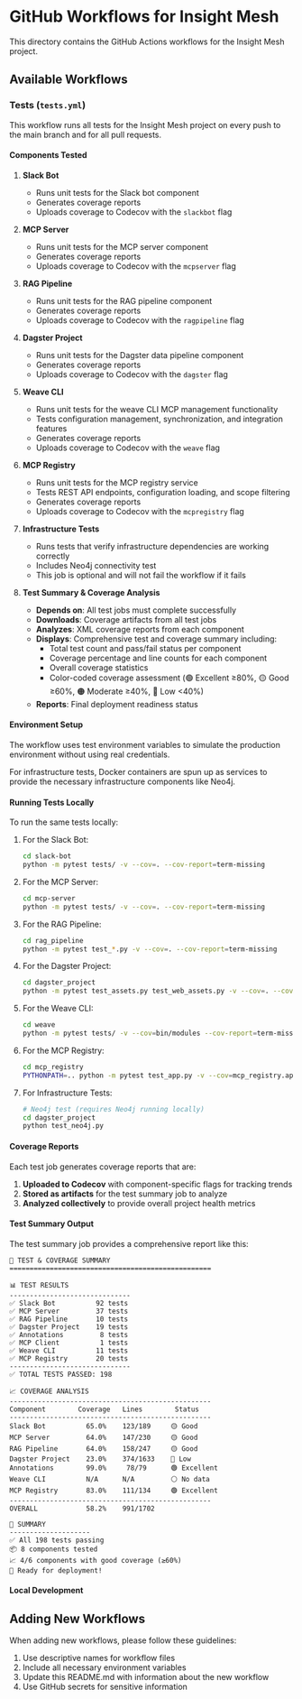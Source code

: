 # GitHub Workflows for Insight Mesh

This directory contains the GitHub Actions workflows for the Insight Mesh project.

## Available Workflows

### Tests (`tests.yml`)

This workflow runs all tests for the Insight Mesh project on every push to the main branch and for all pull requests.

#### Components Tested

1. **Slack Bot**
   - Runs unit tests for the Slack bot component
   - Generates coverage reports
   - Uploads coverage to Codecov with the `slackbot` flag

2. **MCP Server**
   - Runs unit tests for the MCP server component
   - Generates coverage reports
   - Uploads coverage to Codecov with the `mcpserver` flag

3. **RAG Pipeline**
   - Runs unit tests for the RAG pipeline component
   - Generates coverage reports
   - Uploads coverage to Codecov with the `ragpipeline` flag

4. **Dagster Project**
   - Runs unit tests for the Dagster data pipeline component
   - Generates coverage reports
   - Uploads coverage to Codecov with the `dagster` flag

5. **Weave CLI**
   - Runs unit tests for the weave CLI MCP management functionality
   - Tests configuration management, synchronization, and integration features
   - Generates coverage reports
   - Uploads coverage to Codecov with the `weave` flag

6. **MCP Registry**
   - Runs unit tests for the MCP registry service
   - Tests REST API endpoints, configuration loading, and scope filtering
   - Generates coverage reports
   - Uploads coverage to Codecov with the `mcpregistry` flag

7. **Infrastructure Tests**
   - Runs tests that verify infrastructure dependencies are working correctly
   - Includes Neo4j connectivity test
   - This job is optional and will not fail the workflow if it fails

8. **Test Summary & Coverage Analysis**
   - **Depends on**: All test jobs must complete successfully
   - **Downloads**: Coverage artifacts from all test jobs
   - **Analyzes**: XML coverage reports from each component
   - **Displays**: Comprehensive test and coverage summary including:
     - Total test count and pass/fail status per component
     - Coverage percentage and line counts for each component  
     - Overall coverage statistics
     - Color-coded coverage assessment (🟢 Excellent ≥80%, 🟡 Good ≥60%, 🟠 Moderate ≥40%, 🔴 Low <40%)
   - **Reports**: Final deployment readiness status

#### Environment Setup

The workflow uses test environment variables to simulate the production environment without using real credentials.

For infrastructure tests, Docker containers are spun up as services to provide the necessary infrastructure components like Neo4j.

#### Running Tests Locally

To run the same tests locally:

1. For the Slack Bot:
   ```bash
   cd slack-bot
   python -m pytest tests/ -v --cov=. --cov-report=term-missing
   ```

2. For the MCP Server:
   ```bash
   cd mcp-server
   python -m pytest tests/ -v --cov=. --cov-report=term-missing
   ```

3. For the RAG Pipeline:
   ```bash
   cd rag_pipeline
   python -m pytest test_*.py -v --cov=. --cov-report=term-missing
   ```

4. For the Dagster Project:
   ```bash
   cd dagster_project
   python -m pytest test_assets.py test_web_assets.py -v --cov=. --cov-report=term-missing
   ```

5. For the Weave CLI:
   ```bash
   cd weave
   python -m pytest tests/ -v --cov=bin/modules --cov-report=term-missing
   ```

6. For the MCP Registry:
   ```bash
   cd mcp_registry
   PYTHONPATH=.. python -m pytest test_app.py -v --cov=mcp_registry.app --cov-report=term-missing
   ```

7. For Infrastructure Tests:
   ```bash
   # Neo4j test (requires Neo4j running locally)
   cd dagster_project
   python test_neo4j.py
   ```

#### Coverage Reports

Each test job generates coverage reports that are:
1. **Uploaded to Codecov** with component-specific flags for tracking trends
2. **Stored as artifacts** for the test summary job to analyze
3. **Analyzed collectively** to provide overall project health metrics

#### Test Summary Output

The test summary job provides a comprehensive report like this:

```
🧪 TEST & COVERAGE SUMMARY
==================================================

📊 TEST RESULTS
------------------------------
✅ Slack Bot          92 tests
✅ MCP Server         37 tests
✅ RAG Pipeline       10 tests
✅ Dagster Project    19 tests
✅ Annotations         8 tests
✅ MCP Client          1 tests
✅ Weave CLI          11 tests
✅ MCP Registry       20 tests
------------------------------
✅ TOTAL TESTS PASSED: 198

📈 COVERAGE ANALYSIS
--------------------------------------------------
Component        Coverage   Lines        Status
--------------------------------------------------
Slack Bot          65.0%    123/189     🟡 Good
MCP Server         64.0%    147/230     🟡 Good
RAG Pipeline       64.0%    158/247     🟡 Good
Dagster Project    23.0%    374/1633    🔴 Low
Annotations        99.0%     78/79      🟢 Excellent
Weave CLI          N/A      N/A         ⚪ No data
MCP Registry       83.0%    111/134     🟢 Excellent
--------------------------------------------------
OVERALL            58.2%    991/1702

🎯 SUMMARY
--------------------
✅ All 198 tests passing
📦 8 components tested
📈 4/6 components with good coverage (≥60%)
🚀 Ready for deployment!
```

#### Local Development

## Adding New Workflows

When adding new workflows, please follow these guidelines:

1. Use descriptive names for workflow files
2. Include all necessary environment variables
3. Update this README.md with information about the new workflow
4. Use GitHub secrets for sensitive information 